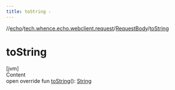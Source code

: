 ```yaml
---
title: toString -
---
```

//[echo](../../index.md)/[tech.whence.echo.webclient.request](../index.md)/[RequestBody](index.md)/[toString](to-string.md)



# toString  
[jvm]  
Content  
open override fun [toString](to-string.md)(): [String](https://kotlinlang.org/api/latest/jvm/stdlib/kotlin/-string/index.html)  



